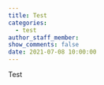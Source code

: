 ```yaml
---
title: Test
categories:
  - test
author_staff_member:
show_comments: false
date: 2021-07-08 10:00:00
---
```

Test
